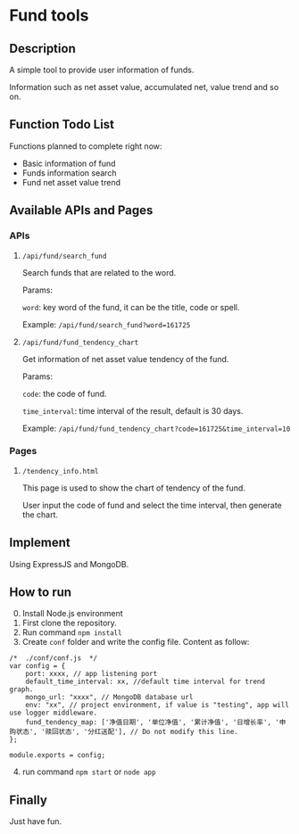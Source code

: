 # Fund tools

## Description

A simple tool to provide user information of funds.

Information such as net asset value, accumulated net, value trend and so on.

## Function Todo List

Functions planned to complete right now:

* Basic information of fund
* Funds information search
* Fund net asset value trend

## Available APIs and Pages

### APIs

1. <code>/api/fund/search_fund</code>

    Search funds that are related to the word.

    Params:

    <code>word</code>: key word of the fund, it can be the title, code or spell.

    Example: <code>/api/fund/search_fund?word=161725</code>

2. <code>/api/fund/fund_tendency_chart</code>

    Get information of net asset value tendency of the fund.

    Params:

    <code>code</code>: the code of fund.

    <code>time_interval</code>: time interval of the result, default is 30 days.

    Example: <code>/api/fund/fund_tendency_chart?code=161725&time_interval=10</code>

### Pages

1. <code>/tendency_info.html</code>

    This page is used to show the chart of tendency of the fund.

    User input the code of fund and select the time interval, then generate the chart.

## Implement

Using ExpressJS and MongoDB.

## How to run

0. Install Node.js environment
1. First clone the repository.
2. Run command <code>npm install</code>
3. Create <code>conf</code> folder and write the config file. Content as follow:

``` Node
/*  ./conf/conf.js  */
var config = {
    port: xxxx, // app listening port
    default_time_interval: xx, //default time interval for trend graph.
    mongo_url: "xxxx", // MongoDB database url
    env: "xx", // project environment, if value is "testing", app will use logger middleware.
    fund_tendency_map: ['净值日期', '单位净值', '累计净值', '日增长率', '申购状态', '赎回状态', '分红送配'], // Do not modify this line.
};

module.exports = config;
```

4. run command <code>npm start</code> or <code>node app</code>

## Finally

Just have fun.